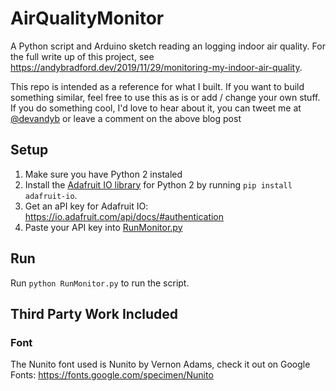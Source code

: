 # AirQualityMonitor
A Python script and Arduino sketch reading an logging indoor air quality. For the full write up of this project, see https://andybradford.dev/2019/11/29/monitoring-my-indoor-air-quality.

This repo is intended as a reference for what I built. If you want to build something similar, feel free to use this as is or add / change your own stuff. If you do something cool, I'd love to hear about it, you can tweet me at [@devandyb](https://twitter.com/devandyb) or leave a comment on the above blog post

## Setup
1) Make sure you have Python 2 instaled
1) Install the [Adafruit IO library](https://github.com/adafruit/Adafruit_IO_Python) for Python 2 by running `pip install adafruit-io`.
1) Get an aPI key for Adafruit IO: https://io.adafruit.com/api/docs/#authentication
1) Paste your API key into [RunMonitor.py](RunMonitor.py)

## Run
Run `python RunMonitor.py` to run the script.

## Third Party Work Included 

### Font
The Nunito font used is Nunito by Vernon Adams, check it out on Google Fonts: https://fonts.google.com/specimen/Nunito
